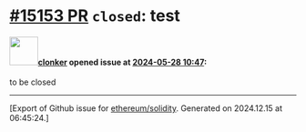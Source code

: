# [\#15153 PR](https://github.com/ethereum/solidity/pull/15153) `closed`: test

#### <img src="https://avatars.githubusercontent.com/u/1685266?v=4" width="50">[clonker](https://github.com/clonker) opened issue at [2024-05-28 10:47](https://github.com/ethereum/solidity/pull/15153):

to be closed




-------------------------------------------------------------------------------



[Export of Github issue for [ethereum/solidity](https://github.com/ethereum/solidity). Generated on 2024.12.15 at 06:45:24.]
